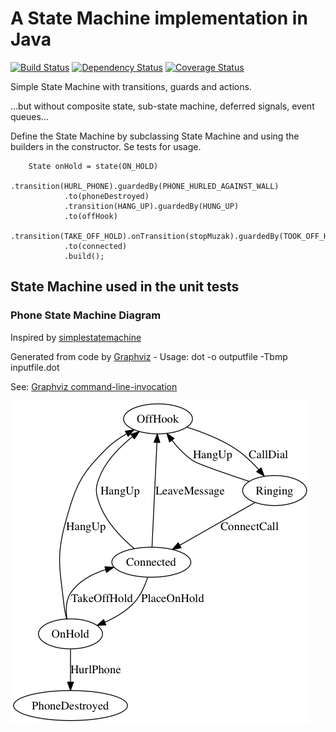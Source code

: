 # A State Machine implementation in Java
[![Build Status](https://travis-ci.org/lind/machineprocess.png?branch=master)](https://travis-ci.org/lind/machineprocess)
[![Dependency Status](https://www.versioneye.com/user/projects/550195a04a1064db0e000328/badge.svg?style=flat)](https://www.versioneye.com/user/projects/550195a04a1064db0e000328)
[![Coverage Status](https://coveralls.io/repos/lind/machineprocess/badge.svg?branch=master)](https://coveralls.io/r/lind/machineprocess?branch=master)

Simple State Machine with transitions, guards and actions.

...but without composite state, sub-state machine, deferred signals, event queues...

Define the State Machine by subclassing State Machine and using the builders in the constructor. Se tests for usage.

<!-- language: lang-java -->
        State onHold = state(ON_HOLD)
                .transition(HURL_PHONE).guardedBy(PHONE_HURLED_AGAINST_WALL)
                .to(phoneDestroyed)
                .transition(HANG_UP).guardedBy(HUNG_UP)
                .to(offHook)
                .transition(TAKE_OFF_HOLD).onTransition(stopMuzak).guardedBy(TOOK_OFF_HOLD)
                .to(connected)
                .build();

## State Machine used in the unit tests

### Phone State Machine Diagram
Inspired by [simplestatemachine](http://simplestatemachine.codeplex.com/)

Generated from code by [Graphviz](http://www.graphviz.org/) - Usage: dot -o outputfile -Tbmp inputfile.dot

See: [Graphviz command-line-invocation](http://www.graphviz.org/content/command-line-invocation)

![Phone State Machine Diagram](PhoneStateMachine.bmp "Phone State Machine Diagram")
